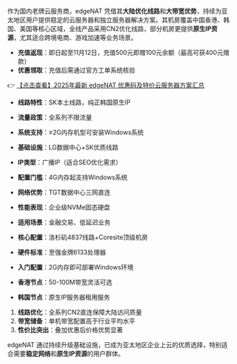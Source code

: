 
作为国内老牌云服务商，edgeNAT 凭借其**大陆优化线路**和**大带宽优势**，持续为亚太地区用户提供稳定的云服务器和独立服务器解决方案。其机房覆盖中国香港、韩国、美国等核心区域，全线产品采用CN2优化线路，部分机房更提供**原生IP资源**，尤其适合跨境电商、游戏加速等业务场景。

- **充值返现**：即日起至11月12日，充值500元即赠100元余额（最高可获400元赠款）
- **优惠领取**：充值后需通过官方工单系统核验

👉 [【点击查看】2025年最新 edgeNAT 优惠码及特价云服务器方案汇总](https://bit.ly/edgenat)


- **线路特性**：SK本土线路，纯正韩国原生IP
- **流量政策**：全系列不限流量
- **系统支持**：≥2G内存机型可安装Windows系统

- **基础设施**：LG数据中心+SK优质线路
- **IP类型**：广播IP（适合SEO优化需求）
- **配置门槛**：4G内存起支持Windows系统

- **网络优势**：TGT数据中心三网直连
- **性能表现**：企业级NVMe固态硬盘
- **适用场景**：金融交易、低延迟业务

- **核心配置**：洛杉矶4837线路+Coresite顶级机房
- **硬件标准**：至强金牌6133处理器
- **入门配置**：2G内存即可部署Windows环境

- **香港节点**：50-100M带宽灵活可选
- **韩国节点**：原生IP服务器租用服务

1. **线路优化**：全系列CN2直连保障大陆访问质量
2. **带宽储备**：单机带宽配置高于行业平均水平
3. **性价比突出**：叠加优惠后价格优势显著

edgeNAT 通过持续升级基础设施，已成为亚太地区企业上云的优质选择，特别适合需要**稳定网络**和**原生IP资源**的用户群体。

